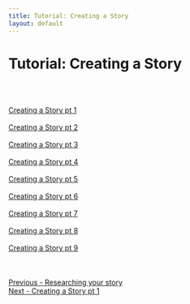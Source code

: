 ```yaml
---
title: Tutorial: Creating a Story
layout: default
---
```

# Tutorial: Creating a Story #
 <br/>
 <br/>

[Creating a Story pt 1](Creating_a_Story_pt_1.md) <br/><br/>
[Creating a Story pt 2](Creating_a_Story_pt_2.md) <br/><br/>
[Creating a Story pt 3](Creating_a_Story_pt_3.md) <br/><br/>
[Creating a Story pt 4](Creating_a_Story_pt_4.md) <br/><br/>
[Creating a Story pt 5](Creating_a_Story_pt_5.md) <br/><br/>
[Creating a Story pt 6](Creating_a_Story_pt_6.md) <br/><br/>
[Creating a Story pt 7](Creating_a_Story_pt_7.md) <br/><br/>
[Creating a Story pt 8](Creating_a_Story_pt_8.md) <br/><br/>
[Creating a Story pt 9](Creating_a_Story_pt_9.md) <br/><br/>
 <br/>
 <br/>
[Previous - Researching your story](Researching_your_story.md) <br/>
[Next - Creating a Story pt 1](Creating_a_Story_pt_1.md) <br/>
